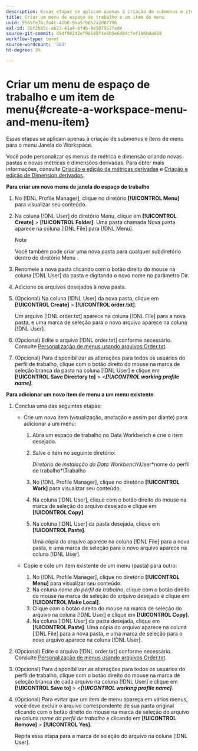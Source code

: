 ```yaml
---
description: Essas etapas se aplicam apenas à criação de submenus e itens de menu para o menu Janela do Workspace.
title: Criar um menu de espaço de trabalho e um item de menu
uuid: 9565fe7a-fa4c-42b6-9aa5-b652a2d62796
exl-id: 26f2b85c-ab23-41a4-bf4b-9e507952fede
source-git-commit: d9df90242ef96188f4e4b5e6d04cfef196b0a628
workflow-type: tm+mt
source-wordcount: '503'
ht-degree: 3%

---
```


# Criar um menu de espaço de trabalho e um item de menu{#create-a-workspace-menu-and-menu-item}

Essas etapas se aplicam apenas à criação de submenus e itens de menu para o menu Janela do Workspace.

Você pode personalizar os menus de métrica e dimensão criando novas pastas e novas métricas e dimensões derivadas. Para obter mais informações, consulte [Criação e edição de métricas derivadas](../../../../home/c-get-started/c-admin-intrf/c-prof-mgr/c-drvd-mtrcs.md#concept-e41723b342a849309874b26232224a40) e [Criação e edição de Dimension derivados](../../../../home/c-get-started/c-admin-intrf/c-prof-mgr/c-dvrd-dim.md#concept-ece3c3ea8cdf4fc796680173993bff93).

**Para criar um novo menu de janela do espaço de trabalho**

1. No [!DNL Profile Manager], clique no diretório **[!UICONTROL Menu]** para visualizar seu conteúdo.
1. Na coluna [!DNL User] do diretório Menu, clique em **[!UICONTROL Create]** > **[!UICONTROL Folder]**. Uma pasta chamada Nova pasta aparece na coluna [!DNL File] para [!DNL Menu].

   >[!NOTE]
   >
   >Você também pode criar uma nova pasta para qualquer subdiretório dentro do diretório Menu .

1. Renomeie a nova pasta clicando com o botão direito do mouse na coluna [!DNL User] da pasta e digitando o novo nome no parâmetro Dir.
1. Adicione os arquivos desejados à nova pasta.
1. (Opcional) Na coluna [!DNL User] da nova pasta, clique em **[!UICONTROL Create]** > **[!UICONTROL order.txt]**.

   Um arquivo [!DNL order.txt] aparece na coluna [!DNL File] para a nova pasta, e uma marca de seleção para o novo arquivo aparece na coluna [!DNL User].

1. (Opcional) Edite o arquivo [!DNL order.txt] conforme necessário. Consulte [Personalização de menus usando arquivos Order.txt](../../../../home/c-get-started/c-intf-anlys-ftrs/c-ctm-menus/t-cstm-menus-ordr-files.md#task-a391800a8dd444deb3e1516d5189f999).
1. (Opcional) Para disponibilizar as alterações para todos os usuários do perfil de trabalho, clique com o botão direito do mouse na marca de seleção branca da pasta na coluna [!DNL User] e clique em **[!UICONTROL Save Directory to]** > *&lt;**[!UICONTROL working profile name]***.

**Para adicionar um novo item de menu a um menu existente**

1. Conclua uma das seguintes etapas:

   * Crie um novo item (visualização, anotação e assim por diante) para adicionar a um menu:

      1. Abra um espaço de trabalho no Data Workbench e crie o item desejado.
      1. Salve o item no seguinte diretório:

         *Diretório de instalação do Data Workbench*\User\*nome do perfil de trabalho*\Trabalho

      1. No [!DNL Profile Manager], clique no diretório **[!UICONTROL Work]** para visualizar seu conteúdo.
      1. Na coluna [!DNL User], clique com o botão direito do mouse na marca de seleção do arquivo desejado e clique em **[!UICONTROL Copy]**.
      1. Na coluna [!DNL User] da pasta desejada, clique em **[!UICONTROL Paste]**.

         Uma cópia do arquivo aparece na coluna [!DNL File] para a nova pasta, e uma marca de seleção para o novo arquivo aparece na coluna [!DNL User].
   * Copie e cole um item existente de um menu (pasta) para outro:

      1. No [!DNL Profile Manager], clique no diretório **[!UICONTROL Menu]** para visualizar seu conteúdo.
      1. Na coluna *nome do perfil de trabalho*, clique com o botão direito do mouse na marca de seleção do arquivo desejado e clique em **[!UICONTROL Make Local]**.
      1. Clique com o botão direito do mouse na marca de seleção do arquivo na coluna [!DNL User] e clique em **[!UICONTROL Copy]**.
      1. Na coluna [!DNL User] da pasta desejada, clique em **[!UICONTROL Paste]**. Uma cópia do arquivo aparece na coluna [!DNL File] para a nova pasta, e uma marca de seleção para o novo arquivo aparece na coluna [!DNL User].


1. (Opcional) Edite o arquivo [!DNL order.txt] conforme necessário. Consulte [Personalização de menus usando arquivos Order.txt](../../../../home/c-get-started/c-intf-anlys-ftrs/c-ctm-menus/t-cstm-menus-ordr-files.md#task-a391800a8dd444deb3e1516d5189f999).
1. (Opcional) Para disponibilizar as alterações para todos os usuários do perfil de trabalho, clique com o botão direito do mouse na marca de seleção branca de cada arquivo na coluna [!DNL User] e clique em **[!UICONTROL Save to]** > *&lt;**[!UICONTROL working profile name]***.
1. (Opcional) Para evitar que um item de menu apareça em vários menus, você deve excluir o arquivo correspondente de sua pasta original clicando com o botão direito do mouse na marca de seleção do arquivo na coluna *nome do perfil de trabalho* e clicando em **[!UICONTROL Remove]** > **[!UICONTROL Yes]**.

   Repita essa etapa para a marca de seleção do arquivo na coluna [!DNL User].
